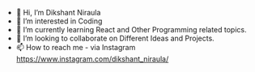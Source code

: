 - 👋 Hi, I’m Dikshant Niraula
- 👀 I’m interested in Coding
- 🌱 I’m currently learning React and Other Programming related topics.
- 💞️ I’m looking to collaborate on Different Ideas and Projects.
- 📫 How to reach me - via Instagram https://www.instagram.com/dikshant_niraula/

<!---
dikshantbidhee/dikshantbidhee is a ✨ special ✨ repository because its `README.md` (this file) appears on your GitHub profile.
You can click the Preview link to take a look at your changes.
--->
